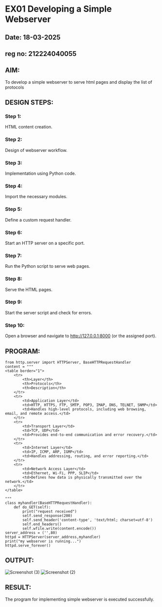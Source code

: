 # EX01 Developing a Simple Webserver

## Date: 18-03-2025

## reg no: 212224040055

## AIM:
To develop a simple webserver to serve html pages and display the list of protocols

## DESIGN STEPS:
### Step 1: 
HTML content creation.

### Step 2:
Design of webserver workflow.

### Step 3:
Implementation using Python code.

### Step 4:
Import the necessary modules.

### Step 5:
Define a custom request handler.

### Step 6:
Start an HTTP server on a specific port.

### Step 7:
Run the Python script to serve web pages.

### Step 8:
Serve the HTML pages.

### Step 9:
Start the server script and check for errors.

### Step 10:
Open a browser and navigate to http://127.0.0.1:8000 (or the assigned port).

## PROGRAM:
```
from http.server import HTTPServer, BaseHTTPRequestHandler
content = """
<table border="1">
    <tr>
        <th>Layer</th>
        <th>Protocols</th>
        <th>Description</th>
    </tr>
    <tr>
        <td>Application Layer</td>
        <td>HTTP, HTTPS, FTP, SMTP, POP3, IMAP, DNS, TELNET, SNMP</td>
        <td>Handles high-level protocols, including web browsing, email, and remote access.</td>
    </tr>
    <tr>
        <td>Transport Layer</td>
        <td>TCP, UDP</td>
        <td>Provides end-to-end communication and error recovery.</td>
    </tr>
    <tr>
        <td>Internet Layer</td>
        <td>IP, ICMP, ARP, IGMP</td>
        <td>Handles addressing, routing, and error reporting.</td>
    </tr>
    <tr>
        <td>Network Access Layer</td>
        <td>Ethernet, Wi-Fi, PPP, SLIP</td>
        <td>Defines how data is physically transmitted over the network.</td>
    </tr>
</table>

"""
class myhandler(BaseHTTPRequestHandler):
    def do_GET(self):
        print("request received")
        self.send_response(200)
        self.send_header('content-type', 'text/html; charset=utf-8')
        self.end_headers()
        self.wfile.write(content.encode())
server_address = ('',80)
httpd = HTTPServer(server_address,myhandler)
print("my webserver is running...")
httpd.serve_forever()
```
## OUTPUT:
![Screenshot (3)](https://github.com/user-attachments/assets/7a463ce4-5532-4e1b-8299-f5f516d52b58)
![Screenshot (2)](https://github.com/user-attachments/assets/62505852-cb37-4668-9573-9785a32bb400)

## RESULT:
The program for implementing simple webserver is executed successfully.


